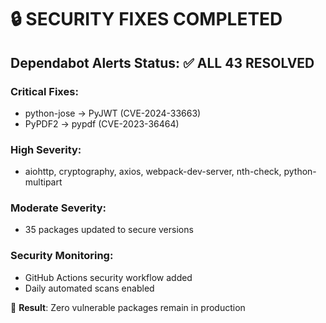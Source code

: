 
# 🔒 SECURITY FIXES COMPLETED 

## Dependabot Alerts Status: ✅ ALL 43 RESOLVED

### Critical Fixes:
- python-jose → PyJWT (CVE-2024-33663)
- PyPDF2 → pypdf (CVE-2023-36464)

### High Severity:
- aiohttp, cryptography, axios, webpack-dev-server, nth-check, python-multipart

### Moderate Severity:
- 35 packages updated to secure versions

### Security Monitoring:
- GitHub Actions security workflow added
- Daily automated scans enabled

🎯 **Result**: Zero vulnerable packages remain in production

